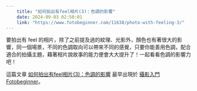 ```yaml
---
    title: "如何拍出有feel相片(3)：色調的影響"
    date: 2024-09-03 02:50:01
    link: "https://www.fotobeginner.com/11638/photo-with-feeling-3/"
---
```


<p>要拍出有 feel 的相片，除了之前提及過的紋理、光影外，顏色也有著很大的影響，同一個場景，不同的色調取向可以帶來不同的感覺，只要你能善用色調，配合適合的拍攝主題，藉著相片說故事的能力便會大大提升了！一起看看色調的影響力吧！</p>
<p>這篇文章 <a href="https://www.fotobeginner.com/11638/photo-with-feeling-3/">如何拍出有feel相片(3)：色調的影響</a> 最早出現於 <a href="https://www.fotobeginner.com">攝影入門 Fotobeginner</a>。</p>
